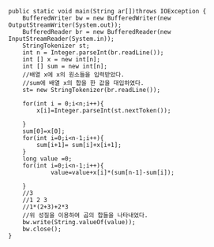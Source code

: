 
    public static void main(String ar[])throws IOException {
        BufferedWriter bw = new BufferedWriter(new OutputStreamWriter(System.out));
        BufferedReader br = new BufferedReader(new InputStreamReader(System.in));
        StringTokenizer st;
        int n = Integer.parseInt(br.readLine());
        int [] x = new int[n];
        int [] sum = new int[n];
        //배열 x에 x의 원소들을 입력받았다.
        //sum에 배열 x의 합을 한 값을 대입하였다.
        st= new StringTokenizer(br.readLine());

        for(int i = 0;i<n;i++){
            x[i]=Integer.parseInt(st.nextToken());

        }
        sum[0]=x[0];
        for(int i=0;i<n-1;i++){
            sum[i+1]= sum[i]+x[i+1];
        }
        long value =0;
        for(int i=0;i<n-1;i++){
                value=value+x[i]*(sum[n-1]-sum[i]);

        }
        //3
        //1 2 3
        //1*(2+3)+2*3
        //위 성질을 이용하여 곱의 합들을 나타내었다.
        bw.write(String.valueOf(value));
        bw.close();
    }


